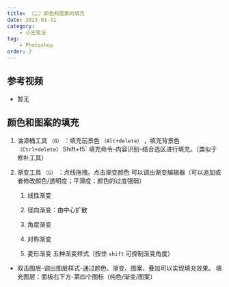```yaml
---
title: （二）颜色和图案的填充
date: 2023-01-31
category:
    - 小王笔记
tag: 
    - Photoshop
order: 2
---
```


## 参考视频
- 暂无

## 颜色和图案的填充
1. 油漆桶工具 `（G）` ：填充前景色 `（Alt+delete）` ，填充背景色 `（Ctrl+delete）`
Shift+f5` 填充命令-内容识别-结合选区进行填充。（类似于修补工具）

2. 渐变工具 `（G）` ：点线拖拽。点击渐变颜色 可以调出渐变编辑器（可以追加或者修改颜色/透明度；平滑度：颜色的过度强弱）
    1. 线性渐变 

    2. 径向渐变：由中心扩散 

    3. 角度渐变

    4. 对称渐变 
    
    5. 菱形渐变 五种渐变样式（按住 `shift` 可控制渐变角度）
    
- 双击图层-调出图层样式-通过颜色、渐变、图案、叠加可以实现填充效果。
填充图层：面板右下方-第四个图标（纯色/渐变/图案）

